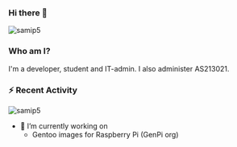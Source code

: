 ### Hi there 👋

<img src="https://komarev.com/ghpvc/?username=samip5&style=flat-square" alt="samip5" />

### Who am I?
I'm a developer, student and IT-admin. I also administer AS213021.

### :zap: Recent Activity
<!--START_SECTION:activity-->
<!--END_SECTION:activity-->

<img align="center" src="https://github-readme-stats.vercel.app/api?username=samip5&show_icons=true" alt="samip5" />

- 🔭 I’m currently working on
  - Gentoo images for Raspberry Pi (GenPi org)
